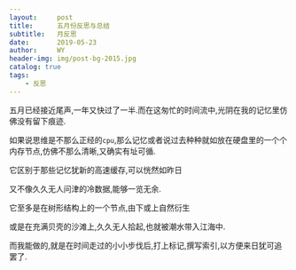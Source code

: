 ```yaml
---
layout:     post
title:      五月份反思与总结
subtitle:   月反思
date:       2019-05-23
author:     WY
header-img: img/post-bg-2015.jpg
catalog: true
tags:
    - 反思
---
```


五月已经接近尾声,一年又快过了一半.而在这匆忙的时间流中,光阴在我的记忆里仿佛没有留下痕迹.

如果说思维是不那么正经的`cpu`,那么记忆或者说过去种种就如放在硬盘里的一个个内存节点,仿佛不那么清晰,又确实有址可循.

它区别于那些记忆犹新的高速缓存,可以恍然如昨日

又不像久久无人问津的冷数据,能够一览无余.

它至多是在树形结构上的一个节点,由下或上自然衍生

或是在充满贝壳的沙滩上,久久无人拾起,也就被潮水带入江海中.

而我能做的,就是在时间走过的小小步伐后,打上标记,撰写索引,以方便来日犹可追罢了.

​	

​	